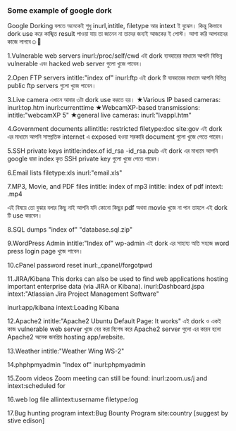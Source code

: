 ### Some example of google dork 

 
Google Dorking বলতে অনেকেই শুধু inurl,intitle, filetype আর intext ই বুঝেন। কিন্তু কিভাবে dork use করে কাঙ্খিত result পাওয়া যায় তা জানেন না
তাদের জন্যই আজকের ই পোস্ট। আশা করি আপনাদের কাজে লাগবে☺️🙂

1.Vulnerable web servers
inurl:/proc/self/cwd
এই dork ব্যবহারের মাধ্যমে আপনি বিভিন্ন vulnerable এবং hacked web server গুলো খুজে পাবেন।

2.Open FTP servers
intitle:"index of" inurl:ftp
এই dork টি ব্যবহারের মাধ্যমে আপনি বিভিন্ন public ftp servers গুলো খুজে পাবেন।

3.Live camera
এখানে আবার ৩টা dork use করতে হয়।
★Various IP based cameras:
inurl:top.htm inurl:currenttime
★WebcamXP-based transmissions:
intitle:"webcamXP 5"
★general live cameras:
inurl:"lvappl.htm"

4.Government documents
allintitle: restricted filetype:doc site:gov
এই dork এর মাধ্যমে আপনি সাম্প্রতিক
internet এ exposed হওয়া সরকারি document গুলো খুজে পেতে পারেন।

5.SSH private keys
intitle:index.of id_rsa -id_rsa.pub
এই dork এর মাধ্যমে আপনি google দ্বারা index কৃত SSH private key গুলো
খুজে পেতে পারেন।

6.Email lists
filetype:xls inurl:"email.xls"

7.MP3, Movie, and PDF files
intitle: index of mp3
intitle: index of pdf intext: .mp4

এই বিষয়ে তো বুঝার বলার কিছু নাই আপনি যদি কোনো কিছুর pdf অথবা movie খুজে না পান তাহলে এই dork টি use করবেন।

8.SQL dumps
"index of" "database.sql.zip"

9.WordPress Admin
intitle:"Index of" wp-admin
এই dork এর সাহায্য অতি সহজে word press login page খুজে পাবেন।

10.cPanel password reset
inurl:_cpanel/forgotpwd

11.JIRA/Kibana
This dorks can also be used to find web applications hosting important
enterprise data (via JIRA or Kibana).
inurl:Dashboard.jspa intext:"Atlassian Jira Project Management Software"

inurl:app/kibana intext:Loading Kibana

12.Apache2
intitle:"Apache2 Ubuntu Default Page: It works"
এই dork ও একই কাজ vulnerable web server খুজে বের করা বিশেষ করে
Apache2 server গুলো এর কারন হলো
Apache2 অনেক জনপ্রিয় hosting app/website.

13.Weather
intitle:"Weather Wing WS-2"

14.phphpmyadmin
"Index of" inurl:phpmyadmin

15.Zoom videos
Zoom meeting can still be found:
inurl:zoom.us/j and intext:scheduled for

16.web log file
allintext:username filetype:log

17.Bug hunting program
intext:Bug Bounty Program site:country [suggest by stive edison]
